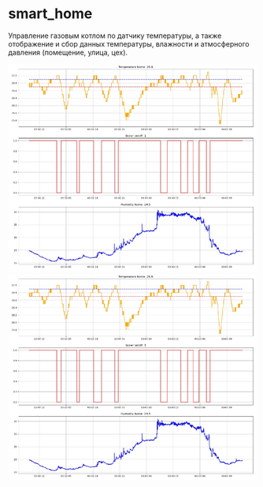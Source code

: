 # smart_home
Управление газовым котлом по датчику температуры, а также отображение и сбор данных температуры, влажности и атмосферного давления (помещение, улица, цех).

<div id="header" align="center">
  <img src="img\graph.jpg" width="1000"/>
</div>

<div id="header" align="center">
  <img src="img\graph.jpg" width="1000"/>
</div>
